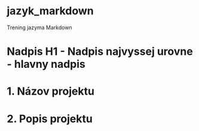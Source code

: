 # jazyk_markdown
Trening jazyma Markdown

# Nadpis H1 - Nadpis najvyssej urovne - hlavny nadpis

# 1. Názov projektu

# 2. Popis projektu




